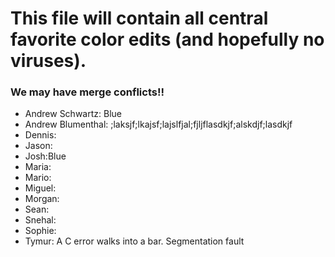 # This file will contain all central favorite color edits (and hopefully no viruses).

### We may have merge conflicts!! 

- Andrew Schwartz: Blue
- Andrew Blumenthal: ;laksjf;lkajsf;lajslfjal;fjljflasdkjf;alskdjf;lasdkjf
- Dennis:
- Jason:
- Josh:Blue
- Maria:
- Mario:
- Miguel:
- Morgan:
- Sean:
- Snehal:
- Sophie:
- Tymur: A C error walks into a bar. Segmentation fault